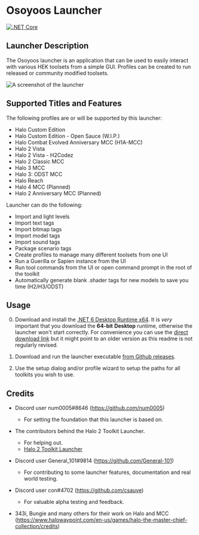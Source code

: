 # Osoyoos Launcher

[![.NET Core](https://github.com/num0005/Osoyoos-Launcher/actions/workflows/dotnet-5.yml/badge.svg)](https://github.com/num0005/Osoyoos-Launcher/actions/workflows/dotnet-5.yml)

## Launcher Description
The Osoyoos launcher is an application that can be used to easily interact with various HEK toolsets from a simple GUI. Profiles can be created to run released or community modified toolsets.

![A screenshot of the launcher](Osoyoos.png?raw=true "screenshot of the launcher")

## Supported Titles and Features
The following profiles are or will be supported by this launcher:

 * Halo Custom Edition
 * Halo Custom Edition - Open Sauce (W.I.P.)
 * Halo Combat Evolved Anniversary MCC (H1A-MCC)
 * Halo 2 Vista
 * Halo 2 Vista - H2Codez 
 * Halo 2 Classic MCC
 * Halo 3 MCC
 * Halo 3: ODST MCC
 * Halo Reach
 * Halo 4 MCC (Planned)
 * Halo 2 Anniversary MCC (Planned)

Launcher can do the following:

 * Import and light levels
 * Import text tags
 * Import bitmap tags
 * Import model tags
 * Import sound tags
 * Package scenario tags
 * Create profiles to manage many different toolsets from one UI
 * Run a Guerilla or Sapien instance from the UI
 * Run tool commands from the UI or open command prompt in the root of the toolkit
 * Automatically generate blank .shader tags for new models to save you time (H2/H3/ODST)

## Usage

0. Download and install the [.NET 6 Desktop Runtime x64](https://dotnet.microsoft.com/download/dotnet/6.0/runtime). It is *very* important that you download the **64-bit** **Desktop** runtime, otherwise the launcher won't start correctly. For convenience you can use the [direct download link]( https://dotnet.microsoft.com/en-us/download/dotnet/thank-you/runtime-6.0.31-windows-x64-installer) but it might point to an older version as this readme is not regularly revised.

1. Download and run the launcher executable [from Github releases](https://github.com/num0005/Osoyoos-Launcher/releases).
2. Use the setup dialog and/or profile wizard to setup the paths for all toolkits you wish to use.

## Credits

 * Discord user num0005#8646 (https://github.com/num0005)
   * For setting the foundation that this launcher is based on.

 * The contributors behind the Halo 2 Toolkit Launcher.
   * For helping out.
   * [Halo 2 Toolkit Launcher](https://github.com/Project-Cartographer/H2-Toolkit-Launcher)

 * Discord user General_101#9814 (https://github.com/General-101)
   * For contributing to some launcher features, documentation and real world testing.

 * Discord user con#4702 (https://github.com/csauve)
   * For valuable alpha testing and feedback.

 * 343i, Bungie and many others for their work on Halo and MCC (https://www.halowaypoint.com/en-us/games/halo-the-master-chief-collection/credits)
